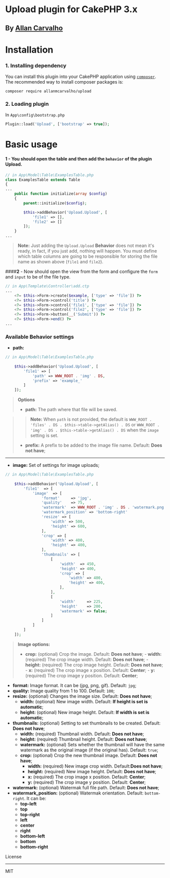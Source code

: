
**Upload plugin for CakePHP 3.x**
=============================
By [Allan Carvalho](https://www.facebook.com/Allan.Mariucci.Carvalho)
---------------------------------------------------------------------

# **Installation**

### 1. Installing dependency
You can install this plugin into your CakePHP application using [`composer`](http://getcomposer.org).
The recommended way to install composer packages is:
```bacth
composer require allanmcarvalho/upload
```

### 2. Loading plugin

In `App\config\bootstrap.php`
```php
Plugin::load('Upload', ['bootstrap' => true]);
```

# **Basic usage**

#### **1** - You should open the table and then add the `behavior` of the plugin **Upload**.


```php
// in App\Model\Table\ExamplesTable.php
class ExamplesTable extends Table
{
...
    public function initialize(array $config)
    {
        parent::initialize($config);

        $this->addBehavior('Upload.Upload', [
			'file1' => [],
			'file2' => []
		]);
    }
...
```
> **Note:**
> Just adding the `Upload.Upload` **Behavior** does not mean it's ready, in fact, if you just add, nothing will happen. You must define which table columns are going to be responsible for storing the file name as shown above (`file1` and `file2`).

####**2** - Now should open the view from the form and configure the `form` and `input` to be of the file type.

```php
// in App\Template\Controller\add.ctp
...
	<?= $this->Form->create($example, ['type' => 'file']) ?>
	<?= $this->Form->control('title') ?>
	<?= $this->Form->control('file1', ['type' => 'file']) ?>
	<?= $this->Form->control('file2', ['type' => 'file']) ?>
    <?= $this->Form->button(__('Submit')) ?>
    <?= $this->Form->end() ?>
...
```

### Available **Behavior** settings

 - **path:** 
 
```php
// in App\Model\Table\ExamplesTable.php
	
	$this->addBehavior('Upload.Upload', [
		'file1' => [
			'path' => WWW_ROOT . 'img' . DS,
			'prefix' => 'example_'
		]
	]);
```
> **Options**
>  
> - **path:** The path where that file will be saved. 

>> **Note:**
>> When `path` is not provided, the default is `WWW_ROOT . 'files' . DS . $this->table->getAlias() . DS` or `WWW_ROOT . 'img' . DS . $this->table->getAlias() . DS` when the `image` setting is set.
>
> - **prefix:** A prefix to be added to the image file name.  Default: **Does not have**;


----------


 - **image:** Set of settings for image uploads;
 
```php
// in App\Model\Table\ExamplesTable.php
	
	$this->addBehavior('Upload.Upload', [
		'file1'  => [
			'image'  => [
				'format'     => 'jpg',
				'quality'    => 75,
				'watermark'  => WWW_ROOT . 'img' . DS . 'watermark.png',
				'watermark_position' => 'bottom-right'
				'resize' => [
					'width' => 500,
					'height' => 600,
				],
				'crop' => [
					'width' => 400,
					'height' => 400,
				],
				'thumbnails' => [
					[
						'width'  => 450,
						'height' => 400,
						'crop' => [
							'width' => 400,
							'height' => 400,
						],
					],
					[
						'width'     => 225,
						'height'    => 200,
						'watermark' => false;
					]
				]
			]
		]
	]);
```
> **Image options:**
> 
>  - **crop:** (optional)  Crop the image. Default: **Does not have**;
	 - **width:** (required) The crop image width. Default: **Does not have**;
	 - **height:** (required) The crop image height. Default:  **Does not have**;
	 - **x:** (required) The crop image x position. Default:  **Center**;
	 - **y:** (required) The crop image y position. Default:  **Center**;
 - **format:** Image format. It can be (jpg, png, gif). Default: `jpg`;
 - **quality:** Image quality from 1 to 100. Default: `100`;
 - **resize:** (optional)  Changes the image size. Default: **Does not have**;
	 - **width:** (optional) New image width. Default: **If height is set is automatic**;
	 - **height:** (optional) New image height. Default: **If width is set is automatic**;
 - **thumbnails:** (optional) Setting to set thumbnails to be created. Default: **Does not have**;
	 - **width:** (required) Thumbnail width. Default: **Does not have**;
	 - **height:** (required) Thumbnail height. Default: **Does not have**;
	 - **watermark:** (optional) Sets whether the thumbnail will have the same watermark as the original image (if the original has). Default: `true`;
	 - **crop:** (optional) Crop the new thumbnail image. Default: **Does not have**;
		 - **width:** (required) New image crop width. Default:**Does not have**;
		 - **height:** (required) New image height. Default: **Does not have**;
		 - **x:** (required) The crop image x position. Default:  **Center**;
	 	 - **y:** (required) The crop image y position. Default:  **Center**;
 - **watermark:** (optional) Watermak full file path. Default: **Does not have**;
 - **watermark_position:** (optional) Watermak orientation. Default: `bottom-right`. It can be:
	 - **top-left**
	 - **top**
	 - **top-right**
	 - **left**
	 - **center**
	 - **right**
	 - **bottom-left**
	 - **bottom**
	 - **bottom-right**


License


----------


MIT
